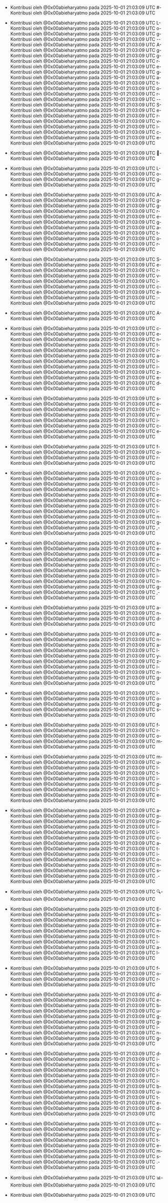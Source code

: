 - Kontribusi oleh @0x00abieharyatmo pada 2025-10-01 21:03:09 UTC
#- Kontribusi oleh @0x00abieharyatmo pada 2025-10-01 21:03:09 UTC
 - Kontribusi oleh @0x00abieharyatmo pada 2025-10-01 21:03:09 UTC
L- Kontribusi oleh @0x00abieharyatmo pada 2025-10-01 21:03:09 UTC
o- Kontribusi oleh @0x00abieharyatmo pada 2025-10-01 21:03:09 UTC
g- Kontribusi oleh @0x00abieharyatmo pada 2025-10-01 21:03:09 UTC
-- Kontribusi oleh @0x00abieharyatmo pada 2025-10-01 21:03:09 UTC
A- Kontribusi oleh @0x00abieharyatmo pada 2025-10-01 21:03:09 UTC
g- Kontribusi oleh @0x00abieharyatmo pada 2025-10-01 21:03:09 UTC
g- Kontribusi oleh @0x00abieharyatmo pada 2025-10-01 21:03:09 UTC
r- Kontribusi oleh @0x00abieharyatmo pada 2025-10-01 21:03:09 UTC
e- Kontribusi oleh @0x00abieharyatmo pada 2025-10-01 21:03:09 UTC
g- Kontribusi oleh @0x00abieharyatmo pada 2025-10-01 21:03:09 UTC
a- Kontribusi oleh @0x00abieharyatmo pada 2025-10-01 21:03:09 UTC
t- Kontribusi oleh @0x00abieharyatmo pada 2025-10-01 21:03:09 UTC
o- Kontribusi oleh @0x00abieharyatmo pada 2025-10-01 21:03:09 UTC
r- Kontribusi oleh @0x00abieharyatmo pada 2025-10-01 21:03:09 UTC
-- Kontribusi oleh @0x00abieharyatmo pada 2025-10-01 21:03:09 UTC
S- Kontribusi oleh @0x00abieharyatmo pada 2025-10-01 21:03:09 UTC
e- Kontribusi oleh @0x00abieharyatmo pada 2025-10-01 21:03:09 UTC
r- Kontribusi oleh @0x00abieharyatmo pada 2025-10-01 21:03:09 UTC
v- Kontribusi oleh @0x00abieharyatmo pada 2025-10-01 21:03:09 UTC
i- Kontribusi oleh @0x00abieharyatmo pada 2025-10-01 21:03:09 UTC
c- Kontribusi oleh @0x00abieharyatmo pada 2025-10-01 21:03:09 UTC
e- Kontribusi oleh @0x00abieharyatmo pada 2025-10-01 21:03:09 UTC

- Kontribusi oleh @0x00abieharyatmo pada 2025-10-01 21:03:09 UTC
📄- Kontribusi oleh @0x00abieharyatmo pada 2025-10-01 21:03:09 UTC
 - Kontribusi oleh @0x00abieharyatmo pada 2025-10-01 21:03:09 UTC
L- Kontribusi oleh @0x00abieharyatmo pada 2025-10-01 21:03:09 UTC
o- Kontribusi oleh @0x00abieharyatmo pada 2025-10-01 21:03:09 UTC
g- Kontribusi oleh @0x00abieharyatmo pada 2025-10-01 21:03:09 UTC
 - Kontribusi oleh @0x00abieharyatmo pada 2025-10-01 21:03:09 UTC
A- Kontribusi oleh @0x00abieharyatmo pada 2025-10-01 21:03:09 UTC
g- Kontribusi oleh @0x00abieharyatmo pada 2025-10-01 21:03:09 UTC
g- Kontribusi oleh @0x00abieharyatmo pada 2025-10-01 21:03:09 UTC
r- Kontribusi oleh @0x00abieharyatmo pada 2025-10-01 21:03:09 UTC
e- Kontribusi oleh @0x00abieharyatmo pada 2025-10-01 21:03:09 UTC
g- Kontribusi oleh @0x00abieharyatmo pada 2025-10-01 21:03:09 UTC
a- Kontribusi oleh @0x00abieharyatmo pada 2025-10-01 21:03:09 UTC
t- Kontribusi oleh @0x00abieharyatmo pada 2025-10-01 21:03:09 UTC
o- Kontribusi oleh @0x00abieharyatmo pada 2025-10-01 21:03:09 UTC
r- Kontribusi oleh @0x00abieharyatmo pada 2025-10-01 21:03:09 UTC
 - Kontribusi oleh @0x00abieharyatmo pada 2025-10-01 21:03:09 UTC
S- Kontribusi oleh @0x00abieharyatmo pada 2025-10-01 21:03:09 UTC
e- Kontribusi oleh @0x00abieharyatmo pada 2025-10-01 21:03:09 UTC
r- Kontribusi oleh @0x00abieharyatmo pada 2025-10-01 21:03:09 UTC
v- Kontribusi oleh @0x00abieharyatmo pada 2025-10-01 21:03:09 UTC
i- Kontribusi oleh @0x00abieharyatmo pada 2025-10-01 21:03:09 UTC
c- Kontribusi oleh @0x00abieharyatmo pada 2025-10-01 21:03:09 UTC
e- Kontribusi oleh @0x00abieharyatmo pada 2025-10-01 21:03:09 UTC
:- Kontribusi oleh @0x00abieharyatmo pada 2025-10-01 21:03:09 UTC
 - Kontribusi oleh @0x00abieharyatmo pada 2025-10-01 21:03:09 UTC
A- Kontribusi oleh @0x00abieharyatmo pada 2025-10-01 21:03:09 UTC
 - Kontribusi oleh @0x00abieharyatmo pada 2025-10-01 21:03:09 UTC
c- Kontribusi oleh @0x00abieharyatmo pada 2025-10-01 21:03:09 UTC
e- Kontribusi oleh @0x00abieharyatmo pada 2025-10-01 21:03:09 UTC
n- Kontribusi oleh @0x00abieharyatmo pada 2025-10-01 21:03:09 UTC
t- Kontribusi oleh @0x00abieharyatmo pada 2025-10-01 21:03:09 UTC
r- Kontribusi oleh @0x00abieharyatmo pada 2025-10-01 21:03:09 UTC
a- Kontribusi oleh @0x00abieharyatmo pada 2025-10-01 21:03:09 UTC
l- Kontribusi oleh @0x00abieharyatmo pada 2025-10-01 21:03:09 UTC
i- Kontribusi oleh @0x00abieharyatmo pada 2025-10-01 21:03:09 UTC
z- Kontribusi oleh @0x00abieharyatmo pada 2025-10-01 21:03:09 UTC
e- Kontribusi oleh @0x00abieharyatmo pada 2025-10-01 21:03:09 UTC
d- Kontribusi oleh @0x00abieharyatmo pada 2025-10-01 21:03:09 UTC
 - Kontribusi oleh @0x00abieharyatmo pada 2025-10-01 21:03:09 UTC
s- Kontribusi oleh @0x00abieharyatmo pada 2025-10-01 21:03:09 UTC
e- Kontribusi oleh @0x00abieharyatmo pada 2025-10-01 21:03:09 UTC
r- Kontribusi oleh @0x00abieharyatmo pada 2025-10-01 21:03:09 UTC
v- Kontribusi oleh @0x00abieharyatmo pada 2025-10-01 21:03:09 UTC
i- Kontribusi oleh @0x00abieharyatmo pada 2025-10-01 21:03:09 UTC
c- Kontribusi oleh @0x00abieharyatmo pada 2025-10-01 21:03:09 UTC
e- Kontribusi oleh @0x00abieharyatmo pada 2025-10-01 21:03:09 UTC
 - Kontribusi oleh @0x00abieharyatmo pada 2025-10-01 21:03:09 UTC
f- Kontribusi oleh @0x00abieharyatmo pada 2025-10-01 21:03:09 UTC
o- Kontribusi oleh @0x00abieharyatmo pada 2025-10-01 21:03:09 UTC
r- Kontribusi oleh @0x00abieharyatmo pada 2025-10-01 21:03:09 UTC
 - Kontribusi oleh @0x00abieharyatmo pada 2025-10-01 21:03:09 UTC
c- Kontribusi oleh @0x00abieharyatmo pada 2025-10-01 21:03:09 UTC
o- Kontribusi oleh @0x00abieharyatmo pada 2025-10-01 21:03:09 UTC
l- Kontribusi oleh @0x00abieharyatmo pada 2025-10-01 21:03:09 UTC
l- Kontribusi oleh @0x00abieharyatmo pada 2025-10-01 21:03:09 UTC
e- Kontribusi oleh @0x00abieharyatmo pada 2025-10-01 21:03:09 UTC
c- Kontribusi oleh @0x00abieharyatmo pada 2025-10-01 21:03:09 UTC
t- Kontribusi oleh @0x00abieharyatmo pada 2025-10-01 21:03:09 UTC
i- Kontribusi oleh @0x00abieharyatmo pada 2025-10-01 21:03:09 UTC
n- Kontribusi oleh @0x00abieharyatmo pada 2025-10-01 21:03:09 UTC
g- Kontribusi oleh @0x00abieharyatmo pada 2025-10-01 21:03:09 UTC
,- Kontribusi oleh @0x00abieharyatmo pada 2025-10-01 21:03:09 UTC
 - Kontribusi oleh @0x00abieharyatmo pada 2025-10-01 21:03:09 UTC
s- Kontribusi oleh @0x00abieharyatmo pada 2025-10-01 21:03:09 UTC
e- Kontribusi oleh @0x00abieharyatmo pada 2025-10-01 21:03:09 UTC
a- Kontribusi oleh @0x00abieharyatmo pada 2025-10-01 21:03:09 UTC
r- Kontribusi oleh @0x00abieharyatmo pada 2025-10-01 21:03:09 UTC
c- Kontribusi oleh @0x00abieharyatmo pada 2025-10-01 21:03:09 UTC
h- Kontribusi oleh @0x00abieharyatmo pada 2025-10-01 21:03:09 UTC
i- Kontribusi oleh @0x00abieharyatmo pada 2025-10-01 21:03:09 UTC
n- Kontribusi oleh @0x00abieharyatmo pada 2025-10-01 21:03:09 UTC
g- Kontribusi oleh @0x00abieharyatmo pada 2025-10-01 21:03:09 UTC
,- Kontribusi oleh @0x00abieharyatmo pada 2025-10-01 21:03:09 UTC
 - Kontribusi oleh @0x00abieharyatmo pada 2025-10-01 21:03:09 UTC
a- Kontribusi oleh @0x00abieharyatmo pada 2025-10-01 21:03:09 UTC
n- Kontribusi oleh @0x00abieharyatmo pada 2025-10-01 21:03:09 UTC
d- Kontribusi oleh @0x00abieharyatmo pada 2025-10-01 21:03:09 UTC
 - Kontribusi oleh @0x00abieharyatmo pada 2025-10-01 21:03:09 UTC
a- Kontribusi oleh @0x00abieharyatmo pada 2025-10-01 21:03:09 UTC
n- Kontribusi oleh @0x00abieharyatmo pada 2025-10-01 21:03:09 UTC
a- Kontribusi oleh @0x00abieharyatmo pada 2025-10-01 21:03:09 UTC
l- Kontribusi oleh @0x00abieharyatmo pada 2025-10-01 21:03:09 UTC
y- Kontribusi oleh @0x00abieharyatmo pada 2025-10-01 21:03:09 UTC
z- Kontribusi oleh @0x00abieharyatmo pada 2025-10-01 21:03:09 UTC
i- Kontribusi oleh @0x00abieharyatmo pada 2025-10-01 21:03:09 UTC
n- Kontribusi oleh @0x00abieharyatmo pada 2025-10-01 21:03:09 UTC
g- Kontribusi oleh @0x00abieharyatmo pada 2025-10-01 21:03:09 UTC
 - Kontribusi oleh @0x00abieharyatmo pada 2025-10-01 21:03:09 UTC
l- Kontribusi oleh @0x00abieharyatmo pada 2025-10-01 21:03:09 UTC
o- Kontribusi oleh @0x00abieharyatmo pada 2025-10-01 21:03:09 UTC
g- Kontribusi oleh @0x00abieharyatmo pada 2025-10-01 21:03:09 UTC
s- Kontribusi oleh @0x00abieharyatmo pada 2025-10-01 21:03:09 UTC
 - Kontribusi oleh @0x00abieharyatmo pada 2025-10-01 21:03:09 UTC
f- Kontribusi oleh @0x00abieharyatmo pada 2025-10-01 21:03:09 UTC
r- Kontribusi oleh @0x00abieharyatmo pada 2025-10-01 21:03:09 UTC
o- Kontribusi oleh @0x00abieharyatmo pada 2025-10-01 21:03:09 UTC
m- Kontribusi oleh @0x00abieharyatmo pada 2025-10-01 21:03:09 UTC
 - Kontribusi oleh @0x00abieharyatmo pada 2025-10-01 21:03:09 UTC
m- Kontribusi oleh @0x00abieharyatmo pada 2025-10-01 21:03:09 UTC
u- Kontribusi oleh @0x00abieharyatmo pada 2025-10-01 21:03:09 UTC
l- Kontribusi oleh @0x00abieharyatmo pada 2025-10-01 21:03:09 UTC
t- Kontribusi oleh @0x00abieharyatmo pada 2025-10-01 21:03:09 UTC
i- Kontribusi oleh @0x00abieharyatmo pada 2025-10-01 21:03:09 UTC
p- Kontribusi oleh @0x00abieharyatmo pada 2025-10-01 21:03:09 UTC
l- Kontribusi oleh @0x00abieharyatmo pada 2025-10-01 21:03:09 UTC
e- Kontribusi oleh @0x00abieharyatmo pada 2025-10-01 21:03:09 UTC
 - Kontribusi oleh @0x00abieharyatmo pada 2025-10-01 21:03:09 UTC
a- Kontribusi oleh @0x00abieharyatmo pada 2025-10-01 21:03:09 UTC
p- Kontribusi oleh @0x00abieharyatmo pada 2025-10-01 21:03:09 UTC
p- Kontribusi oleh @0x00abieharyatmo pada 2025-10-01 21:03:09 UTC
l- Kontribusi oleh @0x00abieharyatmo pada 2025-10-01 21:03:09 UTC
i- Kontribusi oleh @0x00abieharyatmo pada 2025-10-01 21:03:09 UTC
c- Kontribusi oleh @0x00abieharyatmo pada 2025-10-01 21:03:09 UTC
a- Kontribusi oleh @0x00abieharyatmo pada 2025-10-01 21:03:09 UTC
t- Kontribusi oleh @0x00abieharyatmo pada 2025-10-01 21:03:09 UTC
i- Kontribusi oleh @0x00abieharyatmo pada 2025-10-01 21:03:09 UTC
o- Kontribusi oleh @0x00abieharyatmo pada 2025-10-01 21:03:09 UTC
n- Kontribusi oleh @0x00abieharyatmo pada 2025-10-01 21:03:09 UTC
s- Kontribusi oleh @0x00abieharyatmo pada 2025-10-01 21:03:09 UTC
.- Kontribusi oleh @0x00abieharyatmo pada 2025-10-01 21:03:09 UTC
 - Kontribusi oleh @0x00abieharyatmo pada 2025-10-01 21:03:09 UTC
🔍- Kontribusi oleh @0x00abieharyatmo pada 2025-10-01 21:03:09 UTC
 - Kontribusi oleh @0x00abieharyatmo pada 2025-10-01 21:03:09 UTC
E- Kontribusi oleh @0x00abieharyatmo pada 2025-10-01 21:03:09 UTC
s- Kontribusi oleh @0x00abieharyatmo pada 2025-10-01 21:03:09 UTC
s- Kontribusi oleh @0x00abieharyatmo pada 2025-10-01 21:03:09 UTC
e- Kontribusi oleh @0x00abieharyatmo pada 2025-10-01 21:03:09 UTC
n- Kontribusi oleh @0x00abieharyatmo pada 2025-10-01 21:03:09 UTC
t- Kontribusi oleh @0x00abieharyatmo pada 2025-10-01 21:03:09 UTC
i- Kontribusi oleh @0x00abieharyatmo pada 2025-10-01 21:03:09 UTC
a- Kontribusi oleh @0x00abieharyatmo pada 2025-10-01 21:03:09 UTC
l- Kontribusi oleh @0x00abieharyatmo pada 2025-10-01 21:03:09 UTC
 - Kontribusi oleh @0x00abieharyatmo pada 2025-10-01 21:03:09 UTC
f- Kontribusi oleh @0x00abieharyatmo pada 2025-10-01 21:03:09 UTC
o- Kontribusi oleh @0x00abieharyatmo pada 2025-10-01 21:03:09 UTC
r- Kontribusi oleh @0x00abieharyatmo pada 2025-10-01 21:03:09 UTC
 - Kontribusi oleh @0x00abieharyatmo pada 2025-10-01 21:03:09 UTC
d- Kontribusi oleh @0x00abieharyatmo pada 2025-10-01 21:03:09 UTC
e- Kontribusi oleh @0x00abieharyatmo pada 2025-10-01 21:03:09 UTC
b- Kontribusi oleh @0x00abieharyatmo pada 2025-10-01 21:03:09 UTC
u- Kontribusi oleh @0x00abieharyatmo pada 2025-10-01 21:03:09 UTC
g- Kontribusi oleh @0x00abieharyatmo pada 2025-10-01 21:03:09 UTC
g- Kontribusi oleh @0x00abieharyatmo pada 2025-10-01 21:03:09 UTC
i- Kontribusi oleh @0x00abieharyatmo pada 2025-10-01 21:03:09 UTC
n- Kontribusi oleh @0x00abieharyatmo pada 2025-10-01 21:03:09 UTC
g- Kontribusi oleh @0x00abieharyatmo pada 2025-10-01 21:03:09 UTC
 - Kontribusi oleh @0x00abieharyatmo pada 2025-10-01 21:03:09 UTC
d- Kontribusi oleh @0x00abieharyatmo pada 2025-10-01 21:03:09 UTC
i- Kontribusi oleh @0x00abieharyatmo pada 2025-10-01 21:03:09 UTC
s- Kontribusi oleh @0x00abieharyatmo pada 2025-10-01 21:03:09 UTC
t- Kontribusi oleh @0x00abieharyatmo pada 2025-10-01 21:03:09 UTC
r- Kontribusi oleh @0x00abieharyatmo pada 2025-10-01 21:03:09 UTC
i- Kontribusi oleh @0x00abieharyatmo pada 2025-10-01 21:03:09 UTC
b- Kontribusi oleh @0x00abieharyatmo pada 2025-10-01 21:03:09 UTC
u- Kontribusi oleh @0x00abieharyatmo pada 2025-10-01 21:03:09 UTC
t- Kontribusi oleh @0x00abieharyatmo pada 2025-10-01 21:03:09 UTC
e- Kontribusi oleh @0x00abieharyatmo pada 2025-10-01 21:03:09 UTC
d- Kontribusi oleh @0x00abieharyatmo pada 2025-10-01 21:03:09 UTC
 - Kontribusi oleh @0x00abieharyatmo pada 2025-10-01 21:03:09 UTC
s- Kontribusi oleh @0x00abieharyatmo pada 2025-10-01 21:03:09 UTC
y- Kontribusi oleh @0x00abieharyatmo pada 2025-10-01 21:03:09 UTC
s- Kontribusi oleh @0x00abieharyatmo pada 2025-10-01 21:03:09 UTC
t- Kontribusi oleh @0x00abieharyatmo pada 2025-10-01 21:03:09 UTC
e- Kontribusi oleh @0x00abieharyatmo pada 2025-10-01 21:03:09 UTC
m- Kontribusi oleh @0x00abieharyatmo pada 2025-10-01 21:03:09 UTC
s- Kontribusi oleh @0x00abieharyatmo pada 2025-10-01 21:03:09 UTC
.- Kontribusi oleh @0x00abieharyatmo pada 2025-10-01 21:03:09 UTC
 - Kontribusi oleh @0x00abieharyatmo pada 2025-10-01 21:03:09 UTC
📊- Kontribusi oleh @0x00abieharyatmo pada 2025-10-01 21:03:09 UTC

- Kontribusi oleh @0x00abieharyatmo pada 2025-10-01 21:03:09 UTC
